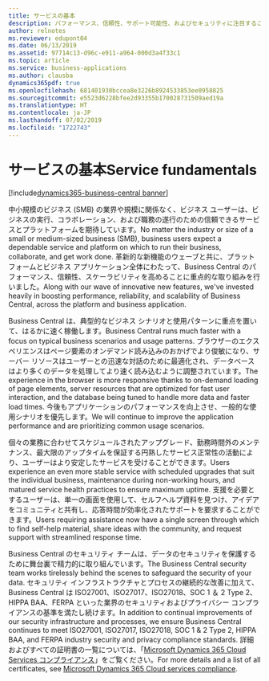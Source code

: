 ```yaml
---
title: サービスの基本
description: パフォーマンス、信頼性、サポート可能性、およびセキュリティに注目することは、サービス品質をサービス利用の増加に先んじて維持するために不可欠です。 アクセシビリティは、既に強い立場にありますが、維持されなければなりません。
author: relnotes
ms.reviewer: edupont04
ms.date: 06/13/2019
ms.assetid: 97714c13-d96c-e911-a964-000d3a4f33c1
ms.topic: article
ms.service: business-applications
ms.author: clausba
dynamics365pdf: true
ms.openlocfilehash: 681401930bccea8e3226b8924533853ee0958825
ms.sourcegitcommit: e5523d6228bfee2d93355b170028731509aed19a
ms.translationtype: HT
ms.contentlocale: ja-JP
ms.lasthandoff: 07/02/2019
ms.locfileid: "1722743"
---
```

# <a name="service-fundamentals"></a><span data-ttu-id="6ac09-104">サービスの基本</span><span class="sxs-lookup"><span data-stu-id="6ac09-104">Service fundamentals</span></span>

[!include[dynamics365-business-central banner](../includes/dynamics365-business-central.md)]

<span data-ttu-id="6ac09-105">中小規模のビジネス (SMB) の業界や規模に関係なく、ビジネス ユーザーは、ビジネスの実行、コラボレーション、および職務の遂行のための信頼できるサービスとプラットフォームを期待しています。</span><span class="sxs-lookup"><span data-stu-id="6ac09-105">No matter the industry or size of a small or medium-sized business (SMB), business users expect a dependable service and platform on which to run their business, collaborate, and get work done.</span></span> <span data-ttu-id="6ac09-106">革新的な新機能のウェーブと共に、プラットフォームとビジネス アプリケーション全体にわたって、Business Central のパフォーマンス、信頼性、スケーラビリティを高めることに重点的な取り組みを行いました。</span><span class="sxs-lookup"><span data-stu-id="6ac09-106">Along with our wave of innovative new features, we've invested heavily in boosting performance, reliability, and scalability of Business Central, across the platform and business application.</span></span>  

<span data-ttu-id="6ac09-107">Business Central は、典型的なビジネス シナリオと使用パターンに重点を置いて、はるかに速く稼働します。</span><span class="sxs-lookup"><span data-stu-id="6ac09-107">Business Central runs much faster with a focus on typical business scenarios and usage patterns.</span></span> <span data-ttu-id="6ac09-108">ブラウザーのエクスペリエンスはページ要素のオンデマンド読み込みのおかげでより俊敏になり、サーバー リソースはユーザーとの迅速な対話のために最適化され、データベースはより多くのデータを処理してより速く読み込むように調整されています。</span><span class="sxs-lookup"><span data-stu-id="6ac09-108">The experience in the browser is more responsive thanks to on-demand loading of page elements, server resources that are optimized for fast user interaction, and the database being tuned to handle more data and faster load times.</span></span> <span data-ttu-id="6ac09-109">今後もアプリケーションのパフォーマンスを向上させ、一般的な使用シナリオを優先します。</span><span class="sxs-lookup"><span data-stu-id="6ac09-109">We will continue to improve the application performance and are prioritizing common usage scenarios.</span></span> 

<span data-ttu-id="6ac09-110">個々の業務に合わせてスケジュールされたアップグレード、勤務時間外のメンテナンス、最大限のアップタイムを保証する円熟したサービス正常性の活動により、ユーザーはより安定したサービスを受けることができます。</span><span class="sxs-lookup"><span data-stu-id="6ac09-110">Users experience an even more stable service with scheduled upgrades that suit the individual business, maintenance during non-working hours, and matured service health practices to ensure maximum uptime.</span></span> <span data-ttu-id="6ac09-111">支援を必要とするユーザーは、単一の画面を使用して、セルフヘルプ資料を見つけ、アイデアをコミュニティと共有し、応答時間が効率化されたサポートを要求することができます。</span><span class="sxs-lookup"><span data-stu-id="6ac09-111">Users requiring assistance now have a single screen through which to find self-help material, share ideas with the community, and request support with streamlined response time.</span></span>  

<span data-ttu-id="6ac09-112">Business Central のセキュリティ チームは、データのセキュリティを保護するために舞台裏で精力的に取り組んでいます。</span><span class="sxs-lookup"><span data-stu-id="6ac09-112">The Business Central security team works tirelessly behind the scenes to safeguard the security of your data.</span></span> <span data-ttu-id="6ac09-113">セキュリティ インフラストラクチャとプロセスの継続的な改善に加えて、Business Central は ISO27001、ISO27017、ISO27018、SOC 1 ＆ 2 Type 2、HIPPA BAA、FERPA といった業界のセキュリティおよびプライバシー コンプライアンスの基準を満たし続けます。</span><span class="sxs-lookup"><span data-stu-id="6ac09-113">In addition to continual improvements of our security infrastructure and processes, we ensure Business Central continues to meet ISO27001, ISO27017, ISO27018, SOC 1 & 2 Type 2, HIPPA BAA, and FERPA industry security and privacy compliance standards.</span></span> <span data-ttu-id="6ac09-114">詳細およびすべての証明書の一覧については、「[Microsoft Dynamics 365 Cloud Services コンプライアンス](https://aka.ms/d365-compliance-list)」をご覧ください。</span><span class="sxs-lookup"><span data-stu-id="6ac09-114">For more details and a list of all certificates, see [Microsoft Dynamics 365 Cloud services compliance](https://aka.ms/d365-compliance-list).</span></span>  
